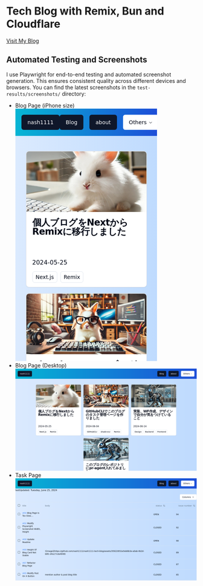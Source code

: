 # Tech Blog with Remix, Bun and Cloudflare

[Visit My Blog](https://nash1111rgba.com/blog)

## Automated Testing and Screenshots

I use Playwright for end-to-end testing and automated screenshot generation.
This ensures consistent quality across different devices and browsers. You can
find the latest screenshots in the `test-results/screenshots/` directory:

- Blog Page (iPhone size)\
  ![BlogPage](https://raw.githubusercontent.com/nash1111/nash1111-tech-blog/master/test-results/screenshots/blog-page-iphone.png)
- Blog Page (Desktop)\
  ![BlogPage(PC)](https://raw.githubusercontent.com/nash1111/nash1111-tech-blog/master/test-results/screenshots/blog-page.png)
- Task Page\
  ![TaskPage](https://raw.githubusercontent.com/nash1111/nash1111-tech-blog/master/test-results/screenshots/task-page.png)

